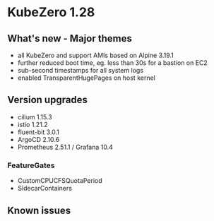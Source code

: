 # KubeZero 1.28

## What's new - Major themes
- all KubeZero and support AMIs based on Alpine 3.19.1
- further reduced boot time, eg. less than 30s for a bastion on EC2
- sub-second timestamps for all system logs
- enabled TransparentHugePages on host kernel

## Version upgrades
- cilium 1.15.3
- istio 1.21.2
- fluent-bit 3.0.1
- ArgoCD 2.10.6
- Prometheus 2.51.1 / Grafana 10.4

### FeatureGates
- CustomCPUCFSQuotaPeriod
- SidecarContainers

## Known issues

